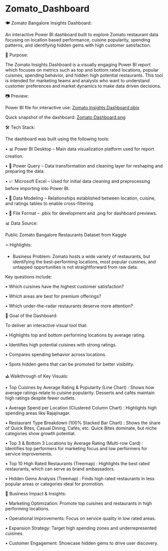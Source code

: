 # Zomato_Dashboard
🍽️ Zomato Bangalore Insights Dashboard:

An interactive Power BI dashboard built to explore Zomato restaurant data focusing on location based performance, cuisine popularity, spending patterns, and identifying hidden gems with high customer satisfaction.

📄 Purpose:

The Zomato Insights Dashboard is a visually engaging Power BI report which focuses on metrics such as top and bottom rated locations, popular cuisines, spending behavior, and hidden high potential restaurants. This tool is intended for marketing teams and analysts who want to understand customer preferences and market dynamics to make data driven decisions.

📷 Preview:

Power BI file for interactive use: [Zomato Insights Dashboard.pbix](https://github.com/sanskratiii/Zomato_Dashboard/blob/main/Zomato%20Insights%20Dashboard.pbix)

Quick snapshot of the dashboard: [Zomato Dashboard.png](https://github.com/sanskratiii/Zomato_Dashboard/blob/main/Zomato%20Dashboard.png)

🛠 Tech Stack:

The dashboard was built using the following tools:

•	📊 Power BI Desktop – Main data visualization platform used for report creation.

•	📂 Power Query – Data transformation and cleaning layer for reshaping and preparing the data.

•	📈 Microsoft Excel – Used for initial data cleaning and preprocessing before importing into Power BI.

•	📝 Data Modeling – Relationships established between location, cuisine, and ratings tables to enable cross-filtering.

•	📁 File Format – .pbix for development and .png for dashboard previews.

📊 Data Source:

Public Zomato  Bangalore Restaurants Dataset from Kaggle

⭐ Highlights:

- Business Problem:
Zomato hosts a wide variety of restaurants, but identifying the best-performing locations, most popular cuisines, and untapped opportunities is not straightforward from raw data.

Key questions include:

•	Which cuisines have the highest customer satisfaction?

•	Which areas are best for premium offerings?

•	Which under-the-radar restaurants deserve more attention?

🎯 Goal of the Dashboard:

To deliver an interactive visual tool that:

•	Highlights top and bottom performing locations by average rating.

•	Identifies high potential cuisines with strong ratings.

•	Compares spending behavior across locations.

•	Spots hidden gems that can be promoted for better visibility.

⛳ Walkthrough of Key Visuals:

•	Top Cuisines by Average Rating & Popularity (Line Chart) : Shows how average ratings relate to cuisine popularity. Desserts and cafés maintain high ratings despite fewer outlets.

•	Average Spend per Location (Clustered Column Chart) : Highlights high spending areas like Rajajinagar.

•	Restaurant Type Breakdown (100% Stacked Bar Chart) :	Shows the share of Quick Bites, Casual Dining, Cafés, etc. Quick Bites dominate, but niche categories show growth potential.

•	Top 3 & Bottom 3 Locations by Average Rating (Multi-row Card) :	Identifies top performers for marketing focus and low performers for service improvements.

•	Top 10 High Rated Restaurants (Treemap) :	Highlights the best rated restaurants, which can serve as brand ambassadors.

•	Hidden Gems Analysis (Treemap) :	Finds high rated restaurants in less popular areas or categories ideal for promotion.


💼 Business Impact & Insights:

•	Marketing Optimization: Promote top cuisines and restaurants in high performing locations.

•	Operational Improvements: Focus on service quality in low rated areas.

•	Expansion Strategy: Target high spending zones and underrepresented cuisines.

•	Customer Engagement: Showcase hidden gems to drive user discovery.
